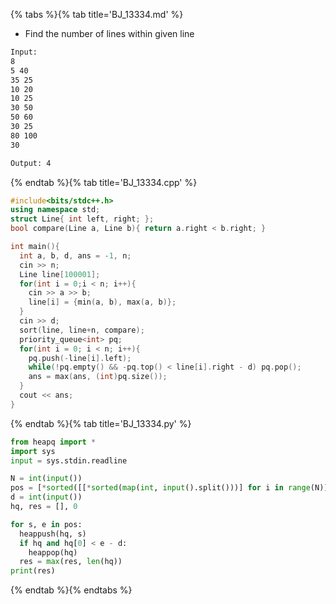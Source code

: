 {% tabs %}{% tab title='BJ_13334.md' %}

* Find the number of lines within given line

```txt
Input:
8
5 40
35 25
10 20
10 25
30 50
50 60
30 25
80 100
30

Output: 4
```

{% endtab %}{% tab title='BJ_13334.cpp' %}

```cpp
#include<bits/stdc++.h>
using namespace std;
struct Line{ int left, right; };
bool compare(Line a, Line b){ return a.right < b.right; }

int main(){
  int a, b, d, ans = -1, n;
  cin >> n;
  Line line[100001];
  for(int i = 0;i < n; i++){
    cin >> a >> b;
    line[i] = {min(a, b), max(a, b)};
  }
  cin >> d;
  sort(line, line+n, compare);
  priority_queue<int> pq;
  for(int i = 0; i < n; i++){
    pq.push(-line[i].left);
    while(!pq.empty() && -pq.top() < line[i].right - d) pq.pop();
    ans = max(ans, (int)pq.size());
  }
  cout << ans;
}
```

{% endtab %}{% tab title='BJ_13334.py' %}

```py
from heapq import *
import sys
input = sys.stdin.readline

N = int(input())
pos = [*sorted([[*sorted(map(int, input().split()))] for i in range(N)], key=lambda x:(x[1], x[0]))]
d = int(input())
hq, res = [], 0

for s, e in pos:
  heappush(hq, s)
  if hq and hq[0] < e - d:
    heappop(hq)
  res = max(res, len(hq))
print(res)
```

{% endtab %}{% endtabs %}
